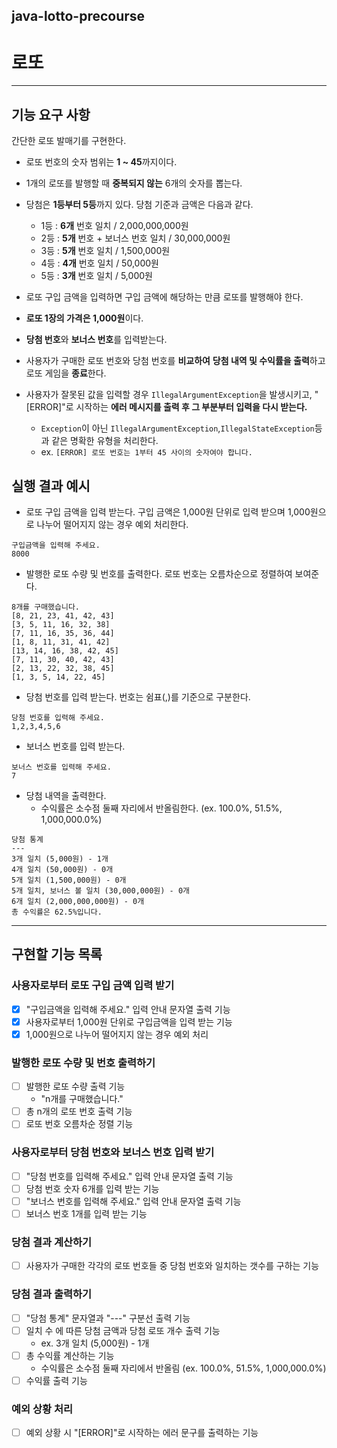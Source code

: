 ## java-lotto-precourse
# 로또
***
## 기능 요구 사항
간단한 로또 발매기를 구현한다.
- 로또 번호의 숫자 범위는 **1 ~ 45**까지이다.
- 1개의 로또를 발행할 때 **중복되지 않는** 6개의 숫자를 뽑는다.
- 당첨은 **1등부터 5등**까지 있다. 당첨 기준과 금액은 다음과 같다.
    - 1등 : **6개** 번호 일치 / 2,000,000,000원
    - 2등 : **5개** 번호 + 보너스 번호 일치 / 30,000,000원
    - 3등 : **5개** 번호 일치 / 1,500,000원
    - 4등 : **4개** 번호 일치 / 50,000원
    - 5등 : **3개** 번호 일치 / 5,000원
- 로또 구입 금액을 입력하면 구입 금액에 해당하는 만큼 로또를 발행해야 한다.
- **로또 1장의 가격은 1,000원**이다.
- **당첨 번호**와 **보너스 번호**를 입력받는다.
- 사용자가 구매한 로또 번호와 당첨 번호를 **비교하여** 
**당첨 내역 및 수익률을 출력**하고 로또 게임을 **종료**한다.

- 사용자가 잘못된 값을 입력할 경우 `IllegalArgumentException`을 발생시키고, 
"[ERROR]"로 시작하는 **에러 메시지를 출력 후 그 부분부터 입력을 다시 받는다.**
    - `Exception`이 아닌 `IllegalArgumentException`,`IllegalStateException`등과 같은 명확한 유형을 처리한다.
    - ex. ```[ERROR] 로또 번호는 1부터 45 사이의 숫자여야 합니다.```

## 실행 결과 예시
- 로또 구입 금액을 입력 받는다. 구입 금액은 1,000원 단위로 입력 받으며 1,000원으로 나누어 떨어지지 않는 경우 예외 처리한다.
```
구입금액을 입력해 주세요.
8000
```
- 발행한 로또 수량 및 번호를 출력한다. 로또 번호는 오름차순으로 정렬하여 보여준다.
```
8개를 구매했습니다.
[8, 21, 23, 41, 42, 43]
[3, 5, 11, 16, 32, 38]
[7, 11, 16, 35, 36, 44]
[1, 8, 11, 31, 41, 42]
[13, 14, 16, 38, 42, 45]
[7, 11, 30, 40, 42, 43]
[2, 13, 22, 32, 38, 45]
[1, 3, 5, 14, 22, 45]
```
- 당첨 번호를 입력 받는다. 번호는 쉼표(,)를 기준으로 구분한다.
```
당첨 번호를 입력해 주세요.
1,2,3,4,5,6
```
- 보너스 번호를 입력 받는다.
```
보너스 번호를 입력해 주세요.
7
```
- 당첨 내역을 출력한다.
  - 수익률은 소수점 둘째 자리에서 반올림한다. (ex. 100.0%, 51.5%, 1,000,000.0%)
```
당첨 통계
---
3개 일치 (5,000원) - 1개
4개 일치 (50,000원) - 0개
5개 일치 (1,500,000원) - 0개
5개 일치, 보너스 볼 일치 (30,000,000원) - 0개
6개 일치 (2,000,000,000원) - 0개
총 수익률은 62.5%입니다.
```
***
## 구현할 기능 목록
### 사용자로부터 로또 구입 금액 입력 받기
- [x] "구입금액을 입력해 주세요." 입력 안내 문자열 출력 기능
- [x] 사용자로부터 1,000원 단위로 구입금액을 입력 받는 기능
- [x] 1,000원으로 나누어 떨어지지 않는 경우 예외 처리

### 발행한 로또 수량 및 번호 출력하기
- [ ] 발행한 로또 수량 출력 기능
  - "n개를 구매했습니다."
- [ ] 총 n개의 로또 번호 출력 기능
- [ ] 로또 번호 오름차순 정렬 기능

### 사용자로부터 당첨 번호와 보너스 번호 입력 받기
- [ ] "당첨 번호를 입력해 주세요." 입력 안내 문자열 출력 기능
- [ ] 당첨 번호 숫자 6개를 입력 받는 기능
- [ ] "보너스 번호를 입력해 주세요." 입력 안내 문자열 출력 기능
- [ ] 보너스 번호 1개를 입력 받는 기능

### 당첨 결과 계산하기
- [ ] 사용자가 구매한 각각의 로또 번호들 중 당첨 번호와 일치하는 갯수를 구하는 기능

### 당첨 결과 출력하기
- [ ] "당첨 통계" 문자열과 "---" 구분선 출력 기능
- [ ] 일치 수 에 따른 당첨 금액과 당첨 로또 개수 출력 기능
  - ex. 3개 일치 (5,000원) - 1개 
- [ ] 총 수익률 계산하는 기능
  - 수익률은 소수점 둘째 자리에서 반올림 (ex. 100.0%, 51.5%, 1,000,000.0%)
- [ ] 수익률 출력 기능

### 예외 상황 처리
- [ ] 예외 상황 시 "[ERROR]"로 시작하는 에러 문구를 출력하는 기능  


